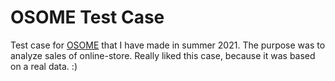 # OSOME Test Case

Test case for [OSOME](https://osome.com/) that I have made in summer 2021. The purpose was to analyze sales of online-store. Really liked this case, because it was based on a real data. :)
